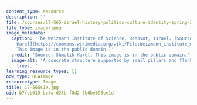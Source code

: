 ```yaml
---
content_type: resource
description: ''
file: /courses/17-565-israel-history-politics-culture-identity-spring-2019/b7feb615bc4ad25bf8d25b6be695ee1d_17-565s19.jpg
file_type: image/jpeg
image_metadata:
  caption: 'The Weizmann Institute of Science, Rehovot, Israel. (Source: [Shmulik
    Harel](https://commons.wikimedia.org/wiki/File:Weizmann_institute_main_gate.jpg).
    This image is in the public domain.)'
  credit: 'Source: Shmulik Harel. This image is in the public domain.'
  image-alt: 'A concrete structure supported by small pillars and flanked by palm
    trees. '
learning_resource_types: []
ocw_type: OCWImage
resourcetype: Image
title: 17-565s19.jpg
uid: b7feb615-bc4a-d25b-f8d2-5b6be695ee1d
---
```

